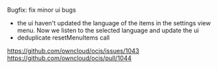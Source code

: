 Bugfix: fix minor ui bugs

- the ui haven't updated the language of the items in the settings view menu. Now we listen to the selected language and update the ui
- deduplicate resetMenuItems call

https://github.com/owncloud/ocis/issues/1043
https://github.com/owncloud/ocis/pull/1044